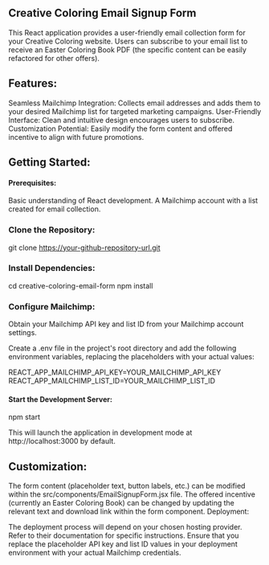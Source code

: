 ## Creative Coloring Email Signup Form

This React application provides a user-friendly email collection form for your Creative Coloring website. Users can subscribe to your email list to receive an Easter Coloring Book PDF (the specific content can be easily refactored for other offers).

## Features:
Seamless Mailchimp Integration: Collects email addresses and adds them to your desired Mailchimp list for targeted marketing campaigns.
User-Friendly Interface: Clean and intuitive design encourages users to subscribe.
Customization Potential: Easily modify the form content and offered incentive to align with future promotions.

## Getting Started:

#### Prerequisites:
Basic understanding of React development.
A Mailchimp account with a list created for email collection.

### Clone the Repository:
git clone https://your-github-repository-url.git

### Install Dependencies:
cd creative-coloring-email-form
npm install

### Configure Mailchimp:
Obtain your Mailchimp API key and list ID from your Mailchimp account settings.

Create a .env file in the project's root directory and add the following environment variables, replacing the placeholders with your actual values:

REACT_APP_MAILCHIMP_API_KEY=YOUR_MAILCHIMP_API_KEY
REACT_APP_MAILCHIMP_LIST_ID=YOUR_MAILCHIMP_LIST_ID
#### Start the Development Server:
npm start

This will launch the application in development mode at http://localhost:3000 by default.

## Customization:

The form content (placeholder text, button labels, etc.) can be modified within the src/components/EmailSignupForm.jsx file.
The offered incentive (currently an Easter Coloring Book) can be changed by updating the relevant text and download link within the form component.
Deployment:

The deployment process will depend on your chosen hosting provider. Refer to their documentation for specific instructions.
Ensure that you replace the placeholder API key and list ID values in your deployment environment with your actual Mailchimp credentials.
